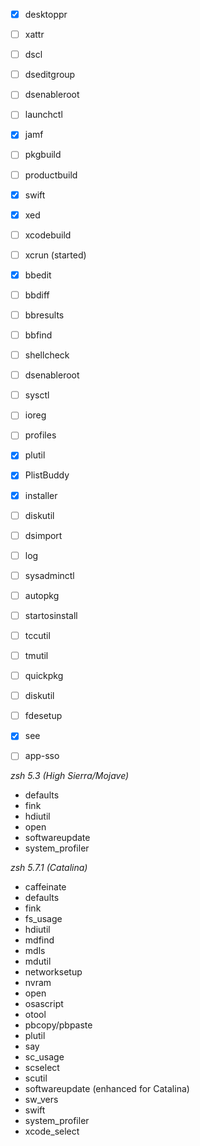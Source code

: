 - [x] desktoppr
- [ ] xattr
- [ ] dscl
- [ ] dseditgroup
- [ ] dsenableroot
- [ ] launchctl
- [x] jamf
- [ ] pkgbuild
- [ ] productbuild
- [x] swift
- [x] xed
- [ ] xcodebuild
- [ ] xcrun (started)
- [x] bbedit
- [ ] bbdiff
- [ ] bbresults
- [ ] bbfind
- [ ] shellcheck
- [ ] dsenableroot
- [ ] sysctl
- [ ] ioreg
- [ ] profiles
- [x] plutil
- [x] PlistBuddy
- [x] installer
- [ ] diskutil
- [ ] dsimport
- [ ] log
- [ ] sysadminctl
- [ ] autopkg
- [ ] startosinstall
- [ ] tccutil
- [ ] tmutil
- [ ] quickpkg
- [ ] diskutil
- [ ] fdesetup
- [x] see
- [ ] app-sso




*zsh 5.3 (High Sierra/Mojave)*

- defaults
- fink
- hdiutil
- open
- softwareupdate
- system_profiler

*zsh 5.7.1 (Catalina)*

- caffeinate
- defaults
- fink
- fs_usage
- hdiutil
- mdfind
- mdls
- mdutil
- networksetup
- nvram
- open
- osascript
- otool
- pbcopy/pbpaste
- plutil
- say
- sc_usage
- scselect
- scutil
- softwareupdate (enhanced for Catalina)
- sw_vers
- swift
- system_profiler
- xcode_select
